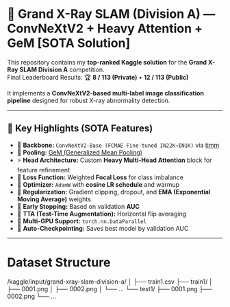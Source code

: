 # 🩻 Grand X-Ray SLAM (Division A) — ConvNeXtV2 + Heavy Attention + GeM [SOTA Solution]

This repository contains my **top-ranked Kaggle solution** for the **Grand X-Ray SLAM Division A** competition.  
Final Leaderboard Results: 🏆 **8 / 113 (Private)** • **12 / 113 (Public)**

It implements a **ConvNeXtV2-based multi-label image classification pipeline** designed for robust X-ray abnormality detection.

---

## 🚀 Key Highlights (SOTA Features)

- 🧠 **Backbone:** `ConvNeXtV2-Base (FCMAE Fine-tuned IN22K→IN1K)` via [timm](https://github.com/huggingface/pytorch-image-models)
- 💎 **Pooling:** [GeM (Generalized Mean Pooling)](https://arxiv.org/abs/1711.02512)
- ⚡ **Head Architecture:** Custom **Heavy Multi-Head Attention** block for feature refinement
- 🎯 **Loss Function:** Weighted **Focal Loss** for class imbalance
- 🔄 **Optimizer:** `AdamW` with **cosine LR schedule** and warmup
- 🧘 **Regularization:** Gradient clipping, dropout, and **EMA (Exponential Moving Average)** weights
- 🏁 **Early Stopping:** Based on validation **AUC**
- 🔁 **TTA (Test-Time Augmentation):** Horizontal flip averaging
- 🧩 **Multi-GPU Support:** `torch.nn.DataParallel`
- 💾 **Auto-Checkpointing:** Saves best model by validation AUC

---
# Dataset Structure
/kaggle/input/grand-xray-slam-division-a/
│
├── train1.csv
├── train1/
│   ├── 0001.png
│   ├── 0002.png
│   └── ...
└── test1/
    ├── 0001.png
    ├── 0002.png
    └── ...
